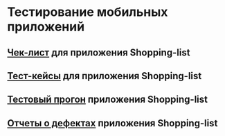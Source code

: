 # Тестирование мобильных приложений

## [Чек-лист](https://docs.google.com/spreadsheets/d/1C6df5pi8ox-lr8sBTo7-XGd4PaPbGNVvHxm65P5Gdmk/edit?usp=sharing) для приложения Shopping-list

## [Тест-кейсы](https://drive.google.com/file/d/1iHmP70fjcl0gpQBqdaHY3cunvvNEtGEE/view?usp=sharing) для приложения Shopping-list

## [Тестовый прогон](https://drive.google.com/file/d/1tUxxmVPXjXNZUe3cMOLbHX_fx0DYsCMW/view?usp=sharing) приложения Shopping-list

## [Отчеты о дефектах](https://docs.google.com/spreadsheets/d/1oWyVcYuSZHkkj82O8yIrVFSYKEB4aCHf/edit?usp=sharing&ouid=103191871606694972125&rtpof=true&sd=true) приложения Shopping-list
